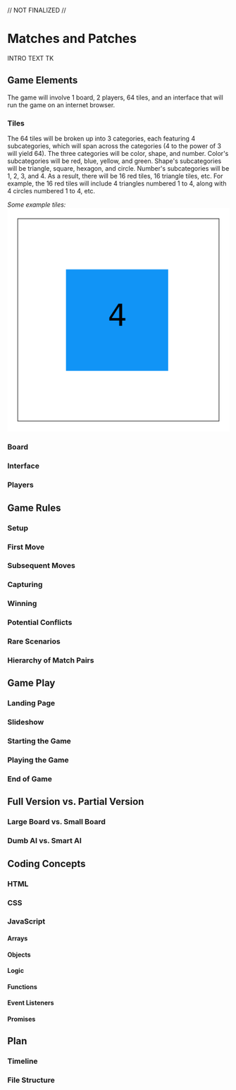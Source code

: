 // NOT FINALIZED //

# Matches and Patches

INTRO TEXT TK

## Game Elements
The game will involve 1 board, 2 players, 64 tiles, and an interface that will run the game on an internet browser.

### Tiles
The 64 tiles will be broken up into 3 categories, each featuring 4 subcategories, which will span across the categories (4 to the power of 3 will yield 64). The three categories will be color, shape, and number. Color's subcategories will be red, blue, yellow, and green. Shape's subcategories will be triangle, square, hexagon, and circle. Number's subcategories will be 1, 2, 3, and 4. As a result, there will be 16 red tiles, 16 triangle tiles, etc. For example, the 16 red tiles will include 4 triangles numbered 1 to 4, along with 4 circles numbered 1 to 4, etc.

*Some example tiles:*
![Blue-Four-Square Card](/images/blue-four-square-card.png)

### Board
### Interface
### Players

## Game Rules
### Setup
### First Move
### Subsequent Moves
### Capturing
### Winning
### Potential Conflicts
### Rare Scenarios
### Hierarchy of Match Pairs

## Game Play
### Landing Page
### Slideshow
### Starting the Game
### Playing the Game
### End of Game

## Full Version vs. Partial Version
### Large Board vs. Small Board
### Dumb AI vs. Smart AI

## Coding Concepts
### HTML
### CSS
### JavaScript
#### Arrays
#### Objects
#### Logic
#### Functions
#### Event Listeners
#### Promises

## Plan
### Timeline
### File Structure